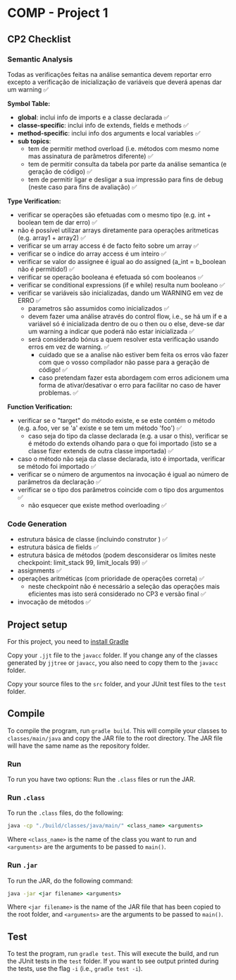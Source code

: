 # COMP - Project 1

## CP2 Checklist

### Semantic Analysis

Todas as verificações feitas na análise semantica devem reportar erro excepto a verificação de inicialização de variáveis que deverá apenas dar um warning ✅

**Symbol Table:**

* **global**: inclui info de imports e a classe declarada ✅
* **classe-specific**: inclui info de extends, fields e methods ✅
* **method-specific**: inclui info dos arguments e local variables ✅
* **sub topics**:
    - tem de permitir method overload (i.e. métodos com mesmo nome mas assinatura de parâmetros diferente) ✅
    - tem de permitir consulta da tabela por parte da análise semantica (e geração de código) ✅
    - tem de permitir ligar e desligar a sua impressão para fins de debug (neste caso para fins de avaliação) ✅

**Type Verification:**

* verificar se operações são efetuadas com o mesmo tipo (e.g. int + boolean tem de dar erro) ✅
* não é possível utilizar arrays diretamente para operações aritmeticas (e.g. array1 + array2) ✅ 
* verificar se um array access é de facto feito sobre um array ✅
* verificar se o indice do array access é um inteiro ✅
* verificar se valor do assignee é igual ao do assigned (a_int = b_boolean não é permitido!) ✅
* verificar se operação booleana é efetuada só com booleanos ✅
* verificar se conditional expressions (if e while) resulta num booleano ✅
* verificar se variáveis são inicializadas, dando um WARNING em vez de ERRO ✅
    - parametros são assumidos como inicializados ✅
    - devem fazer uma análise através do control flow, i.e., se há um if e a variável só é inicializada dentro de ou o then ou o else, deve-se dar um warning a indicar que poderá não estar inicializada ✅
    - será considerado bónus a quem resolver esta verificação usando erros em vez de warning. ✅
        - cuidado que se a analise não estiver bem feita os erros vão fazer com que o vosso compilador não passe para a geração de código! ✅
	    - caso pretendam fazer esta abordagem com erros adicionem uma forma de ativar/desativar o erro para facilitar no caso de haver problemas. ✅
			
**Function Verification:**

* verificar se o "target" do método existe, e se este contém o método (e.g. a.foo, ver se 'a' existe e se tem um método 'foo') ✅
    - caso seja do tipo da classe declarada (e.g. a usar o this), verificar se é método do extends olhando para o que foi importado (isto se a classe fizer extends de outra classe importada) ✅
* caso o método não seja da classe declarada, isto é importada, verificar se método foi importado ✅
* verificar se o número de argumentos na invocação é igual ao número de parâmetros da declaração ✅
* verificar se o tipo dos parâmetros coincide com o tipo dos argumentos ✅
    - não esquecer que existe method overloading ✅
    
### Code Generation
* estrutura básica de classe (incluindo construtor <init>) ✅
* estrutura básica de fields ✅
* estrutura básica de métodos (podem desconsiderar os limites neste checkpoint: limit_stack 99, limit_locals 99) ✅
* assignments ✅
* operações aritméticas (com prioridade de operações correta) ✅ 
    - neste checkpoint não é necessário a seleção das operações mais eficientes mas isto será considerado no CP3 e versão final ✅
* invocação de métodos ✅

## Project setup

For this project, you need to [install Gradle](https://gradle.org/install/)

Copy your ``.jjt`` file to the ``javacc`` folder. If you change any of the classes generated by ``jjtree`` or ``javacc``, you also need to copy them to the ``javacc`` folder.

Copy your source files to the ``src`` folder, and your JUnit test files to the ``test`` folder.

## Compile

To compile the program, run ``gradle build``. This will compile your classes to ``classes/main/java`` and copy the JAR file to the root directory. The JAR file will have the same name as the repository folder.

### Run

To run you have two options: Run the ``.class`` files or run the JAR.

### Run ``.class``

To run the ``.class`` files, do the following:

```cmd
java -cp "./build/classes/java/main/" <class_name> <arguments>
```

Where ``<class_name>`` is the name of the class you want to run and ``<arguments>`` are the arguments to be passed to ``main()``.

### Run ``.jar``

To run the JAR, do the following command:

```cmd
java -jar <jar filename> <arguments>
```

Where ``<jar filename>`` is the name of the JAR file that has been copied to the root folder, and ``<arguments>`` are the arguments to be passed to ``main()``.

## Test

To test the program, run ``gradle test``. This will execute the build, and run the JUnit tests in the ``test`` folder. If you want to see output printed during the tests, use the flag ``-i`` (i.e., ``gradle test -i``).